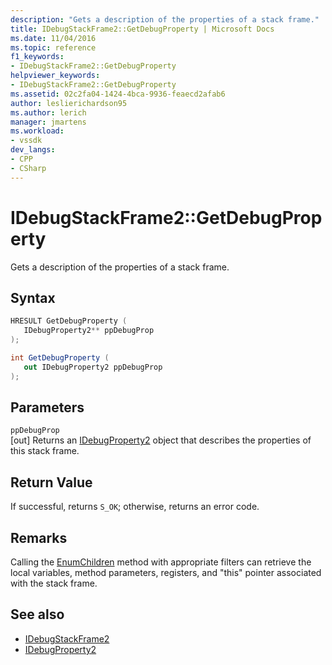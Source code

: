 ```yaml
---
description: "Gets a description of the properties of a stack frame."
title: IDebugStackFrame2::GetDebugProperty | Microsoft Docs
ms.date: 11/04/2016
ms.topic: reference
f1_keywords:
- IDebugStackFrame2::GetDebugProperty
helpviewer_keywords:
- IDebugStackFrame2::GetDebugProperty
ms.assetid: 02c2fa04-1424-4bca-9936-feaecd2afab6
author: leslierichardson95
ms.author: lerich
manager: jmartens
ms.workload:
- vssdk
dev_langs:
- CPP
- CSharp
---
```

# IDebugStackFrame2::GetDebugProperty
Gets a description of the properties of a stack frame.

## Syntax

```cpp
HRESULT GetDebugProperty ( 
   IDebugProperty2** ppDebugProp
);
```

```csharp
int GetDebugProperty ( 
   out IDebugProperty2 ppDebugProp
);
```

## Parameters
`ppDebugProp`\
[out] Returns an [IDebugProperty2](../../../extensibility/debugger/reference/idebugproperty2.md) object that describes the properties of this stack frame.

## Return Value
 If successful, returns `S_OK`; otherwise, returns an error code.

## Remarks
 Calling the [EnumChildren](../../../extensibility/debugger/reference/idebugproperty2-enumchildren.md) method with appropriate filters can retrieve the local variables, method parameters, registers, and "this" pointer associated with the stack frame.

## See also
- [IDebugStackFrame2](../../../extensibility/debugger/reference/idebugstackframe2.md)
- [IDebugProperty2](../../../extensibility/debugger/reference/idebugproperty2.md)
